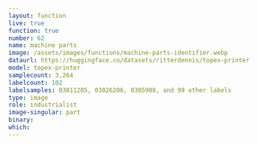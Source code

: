 ```yaml
---
layout: function
live: true
function: true
number: 62
name: machine parts
image: /assets/images/functions/machine-parts-identifier.webp
dataurl: https://huggingface.co/datasets/ritterdennis/topex-printer
model: topex-printer
samplecount: 3,264
labelcount: 102
labelsamples: 03011205, 03026206, 0305908, and 99 other labels
type: image
role: industrialist
image-singular: part
binary: 
which: 
---
```

